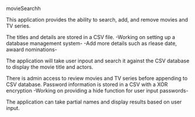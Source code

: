 movieSearchh


This application provides the ability to search, add, and remove movies and TV series.

The titles and details are stored in a CSV file.
-Working on setting up a database management system-
-Add more details such as rlease date, awaard nominations-

The application will take user inpout and search it against the CSV database to display the movie title and actors.

There is admin access to review movies and TV series before appending to CSV database.
Password information is stored in a CSV with a XOR encryption
-Working on providing a hide function for user input passwords-


The application can take partial names and display results based on user input.
